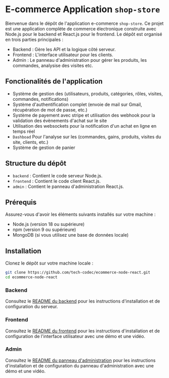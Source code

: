 # E-commerce Application `shop-store`

Bienvenue dans le dépôt de l'application e-commerce `shop-store`. Ce projet est une application complète de commerce électronique construite avec Node.js pour le backend et React.js pour le frontend. Le dépôt est organisé en trois parties principales :
- Backend : Gère les API et la logique côté serveur.
- Frontend : L'interface utilisateur pour les clients.
- Admin : Le panneau d'administration pour gérer les produits, les commandes, analysise des visites etc.

## Fonctionalités de l'application

- Système de gestion des (utilisateurs, produits, catégories, rôles, visites, commandes, notifications)
- Système d'authentification complet (envoie de mail sur Gmail, récupération de mot de passe, etc.)
- Système de payement avec stripe et utilisation des webhook pour la validation des évènements d'achat sur le site
- Utilisation des websockets pour la notification d'un achat en ligne en temps réel
- `Dashboad` Pour l'analyse sur les (commandes, gains, produits, visites du site, clients, etc.)
- Système de gestion de panier

## Structure du dépôt

- `backend` : Contient le code serveur Node.js.
- `frontend` : Contient le code client React.js.
- `admin` : Contient le panneau d'administration React.js.

## Prérequis

Assurez-vous d'avoir les éléments suivants installés sur votre machine :
- Node.js (version 18 ou supérieure)
- npm (version 9 ou supérieure)
- MongoDB (si vous utilisez une base de données locale)

## Installation

Clonez le dépôt sur votre machine locale :

```bash
git clone https://github.com/tech-codec/ecommerce-node-react.git
cd ecommerce-node-react
```

### Backend

Consultez le [README du backend](backend/README.md) pour les instructions d'installation et de configuration du serveur.

### Frontend

Consultez le [README du frontend](frontend/README.md) pour les instructions d'installation et de configuration de l'interface utilisateur avec une démo et une vidéo.

### Admin

Consultez le [README du panneau d'administration](admin/README.md) pour les instructions d'installation et de configuration du panneau d'administration avec une démo et une vidéo.
